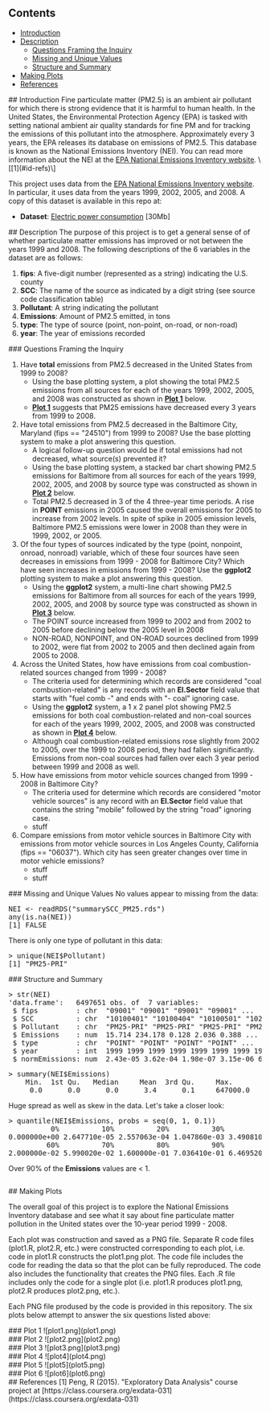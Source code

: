 ## Contents  
- [Introduction](#id-intro)  
- [Description](#id-description)  
  - [Questions Framing the Inquiry](#id-questions-inquiry)
  - [Missing and Unique Values](#id-values)
  - [Structure and Summary](#id-str-summary)
- [Making Plots](#id-making-plots)  
- [References](#id-refs)

<div id='id-intro'/>
## Introduction
Fine particulate matter (PM2.5) is an ambient air pollutant for which there is strong evidence that it is harmful to human health. In the United States, the Environmental Protection Agency (EPA) is tasked with setting national ambient air quality standards for fine PM and for tracking the emissions of this pollutant into the atmosphere. Approximately every 3 years, the EPA releases its database on emissions of PM2.5. This database is known as the National Emissions Inventory (NEI). You can read more information about the NEI at the <a href="http://www.epa.gov/ttn/chief/eiinformation.html">EPA National Emissions Inventory website</a>. \[[1](#id-refs)\]

This project uses data from the <a href="http://www.epa.gov/ttn/chief/eiinformation.html">EPA National Emissions Inventory website</a>.
In particular, it uses data from the years 1999, 2002, 2005, and 2008.  A copy of this dataset is available in this repo at:  

* <b>Dataset</b>: <a href="https://tbd">Electric power consumption</a> [30Mb]

<div id='id-description'/>
## Description
The purpose of this project is to get a general sense of of whether particulate matter emissions has improved or not between the years 1999 and 2008.
The following descriptions of the 6 variables in the dataset are as follows:

<ol>
<li><b>fips</b>: A five-digit number (represented as a string) indicating the U.S. county </li>
<li><b>SCC</b>: The name of the source as indicated by a digit string (see source code classification table) </li>
<li><b>Pollutant</b>: A string indicating the pollutant </li>
<li><b>Emissions</b>: Amount of PM2.5 emitted, in tons </li>
<li><b>type</b>: The type of source (point, non-point, on-road, or non-road) </li>
<li><b>year</b>: The year of emissions recorded </li>
</ol>

<div id='id-questions-inquiry'/>
### Questions Framing the Inquiry
<ol>
<li>Have <b>total</b> emissions from PM2.5 decreased in the United States from 1999 to 2008?
  <ul>
    <li>Using the base plotting system, a plot showing the total PM2.5 emissions from all sources for each of the years 1999, 2002, 2005, and 2008 was constructed as shown in <b><a href="#id-plot1">Plot 1</a></b> below.</li>
    <li><b><a href="#id-plot1">Plot 1</a></b> suggests that PM25 emissions have decreased every 3 years from 1999 to 2008.</li>
  </ul>
</li>
<li>Have total emissions from PM2.5 decreased in the Baltimore City, Maryland (fips == "24510") from 1999 to 2008? Use the base plotting system to make a plot answering this question.
  <ul>
    <li>A logical follow-up question would be if total emissions had not decreased, what source(s) prevented it?</li>
    <li>Using the base plotting system, a stacked bar chart showing PM2.5 emissions for Baltimore from all sources for each of the years 1999, 2002, 2005, and 2008 by source type was constructed as shown in <b><a href="#id-plot2">Plot 2</a></b> below.</li>
    <li>Total PM2.5 decreased in 3 of the 4 three-year time periods.  A rise in <b>POINT</b> emissions in 2005 caused the overall emissions for 2005 to increase from 2002 levels.  In spite of spike in 2005 emission levels, Baltimore PM2.5 emissions were lower in 2008 than they were in 1999, 2002, or 2005.</li>
  </ul>
</li>
<li>Of the four types of sources indicated by the type (point, nonpoint, onroad, nonroad) variable, which of these four sources have seen decreases in emissions from 1999 - 2008 for Baltimore City? Which have seen increases in emissions from 1999 - 2008? Use the <b>ggplot2</b> plotting system to make a plot answering this question.
<ul>
    <li>Using the <b>ggplot2</b> system, a multi-line chart showing PM2.5 emissions for Baltimore from all sources for each of the years 1999, 2002, 2005, and 2008 by source type was constructed as shown in <b><a href="#id-plot3">Plot 3</a></b> below.</li>
    <li>The POINT source increased from 1999 to 2002 and from 2002 to 2005 before declining below the 2005 level in 2008</li>
    <li>NON-ROAD, NONPOINT, and ON-ROAD sources declined from 1999 to 2002, were flat from 2002 to 2005 and then declined again from 2005 to 2008.</li>
  </ul>
</li>
<li>Across the United States, how have emissions from coal combustion-related sources changed from 1999 - 2008?
<ul>
    <li>The criteria used for determining which records are considered "coal combustion-related" is any records with an <b>EI.Sector</b> field value that starts with "fuel comb -" and ends with "- coal" ignoring case.
    </li>
    <li>Using the <b>ggplot2</b> system, a 1 x 2 panel plot showing PM2.5 emissions for both coal combustion-related and non-coal sources for each of the years 1999, 2002, 2005, and 2008 was constructed as shown in <b><a href="#id-plot4">Plot 4</a></b> below.</li>
    <li>Although coal combustion-related emissions rose slightly from 2002 to 2005, over the 1999 to 2008 period, they had fallen significantly.  Emissions from non-coal sources had fallen over each 3 year period between 1999 and 2008 as well.</li>
  </ul>
</li>
<li>How have emissions from motor vehicle sources changed from 1999 - 2008 in Baltimore City?
<ul>
    <li>The criteria used for determine which records are considered "motor vehicle sources" is any record with an <b>EI.Sector</b> field value that contains the string "mobile" followed by the string "road" ignoring case.</li>
    <li>stuff</li>
  </ul>
</li>
<li>Compare emissions from motor vehicle sources in Baltimore City with emissions from motor vehicle sources in Los Angeles County, California (fips == "06037"). Which city has seen greater changes over time in motor vehicle emissions?
<ul>
    <li>stuff</li>
    <li>stuff</li>
  </ul>
</li>
</ol>

<div id='id-values'/>
### Missing and Unique Values
No values appear to missing from the data:
<pre>
NEI <- readRDS("summarySCC_PM25.rds")
any(is.na(NEI))
[1] FALSE
</pre>

There is only one type of pollutant in this data:
<pre>
> unique(NEI$Pollutant)
[1] "PM25-PRI"
</pre>

<div id='id-str-summary'/>
### Structure and Summary
<pre>
> str(NEI)
'data.frame':	6497651 obs. of  7 variables:
 $ fips         : chr  "09001" "09001" "09001" "09001" ...
 $ SCC          : chr  "10100401" "10100404" "10100501" "10200401" ...
 $ Pollutant    : chr  "PM25-PRI" "PM25-PRI" "PM25-PRI" "PM25-PRI" ...
 $ Emissions    : num  15.714 234.178 0.128 2.036 0.388 ...
 $ type         : chr  "POINT" "POINT" "POINT" "POINT" ...
 $ year         : int  1999 1999 1999 1999 1999 1999 1999 1999 1999 1999 ...
 $ normEmissions: num  2.43e-05 3.62e-04 1.98e-07 3.15e-06 6.00e-07 ...
</pre>

<pre>
> summary(NEI$Emissions)
    Min.  1st Qu.   Median     Mean  3rd Qu.     Max. 
     0.0      0.0      0.0      3.4      0.1     647000.0 
</pre>  
Huge spread as well as skew in the data.  Let's take a closer look:

<pre>
> quantile(NEI$Emissions, probs = seq(0, 1, 0.1))
          0%          10%          20%          30%          40%          50% 
0.000000e+00 2.647710e-05 2.557063e-04 1.047860e-03 3.490810e-03 1.000000e-02 
         60%          70%          80%          90%         100% 
2.000000e-02 5.990020e-02 1.600000e-01 7.036410e-01 6.469520e+05 
</pre>  
Over 90% of the **Emissions** values are < 1.

<pre>
</pre>

<div id='id-making-plots'/>
## Making Plots

The overall goal of this project is to explore the National Emissions Inventory database and see what it say about fine particulate matter pollution in the United states over the 10-year period 1999 - 2008. 


Each plot was construction and saved as a PNG file.
Separate R code files (plot1.R, plot2.R, etc.) were constructed corresponding to each plot, i.e. code in plot1.R constructs the plot1.png plot. The code file includes the  code for reading the data so that the plot can be fully reproduced.  The code also includes the functionality that creates the PNG files. Each .R file includes only the code for a single plot (i.e. plot1.R produces plot1.png, plot2.R produces plot2.png, etc.).  

Each PNG file prodused by the code is provided in this repository.  The six plots below attempt to answer the six questions listed above: 

<div id='id-plot1'/>
### Plot 1
![plot1.png](plot1.png)  

<div id='id-plot2'/>
### Plot 2
![plot2.png](plot2.png)  

<div id='id-plot3'/>
### Plot 3
![plot3.png](plot3.png)  

<div id='id-plot4'/>
### Plot 4
![plot4](plot4.png)  

<div id='id-plot5'/>
### Plot 5
![plot5](plot5.png)  

<div id='id-plot6'/>
### Plot 6
![plot6](plot6.png)  

<div id='id-refs'/>
## References
[1] Peng, R (2015). "Exploratory Data Analysis" course project at [https://class.coursera.org/exdata-031](https://class.coursera.org/exdata-031)

